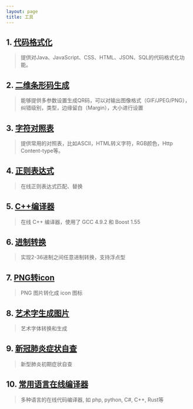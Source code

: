 ```yaml
---
layout: page
title: 工具
---
```


## [](#header-1)1. [代码格式化](https://tool.oschina.net/codeformat)
> 提供对Java、JavaScript、CSS、HTML、JSON、SQL的代码格式化功能。

## [](#header-2)2. [二维条形码生成](https://tool.oschina.net/qr)
> 能够提供多参数设置生成QR码，可以对输出图像格式（GIF/JPEG/PNG），纠错级别，类型，边缘留白（Margin），大小进行设置

## [](#header-3)3. [字符对照表](https://tool.oschina.net/commons)
> 提供常用的对照表，比如ASCII，HTML转义字符，RGB颜色，Http Content-type等。

## [](#header-4)4. [正则表达式](https://tool.oschina.net/regex)
> 在线正则表达式匹配、替换

## [](#header-5)5. [C++编译器](http://cpp.sh)
> 在线 C++ 编译器，使用了 GCC 4.9.2 和 Boost 1.55

## [](#header-6)6. [进制转换](https://tool.oschina.net/hexconvert)
> 实现2-36进制之间任意进制转换，支持浮点型

## [](#header-7)7. [PNG转icon](https://www.easyicon.net/covert/)
> PNG 图片转化成 icon 图标

## [](#header-8)8. [艺术字生成图片](http://www.akuziti.com/)
> 艺术字体转换和生成

## [](#header-9)9. [新冠肺炎症状自查](https://covid19.buyaocha.com/)
> 新型肺炎初期症状自查

## [](#header-10)10. [常用语言在线编译器](http://www.dooccn.com)
> 多种语言的在线代码编译器, 如 php, python, C#, C++, Rust等
